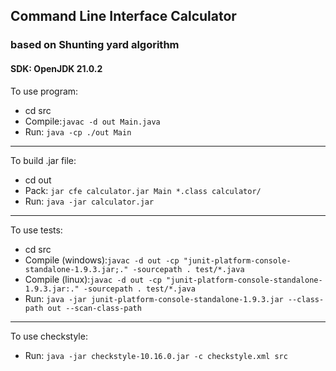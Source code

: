 ## Command Line Interface Calculator

### based on Shunting yard algorithm

#### SDK: OpenJDK 21.0.2

To use program:

* cd src
* Compile:```javac -d out Main.java```
* Run: ```java -cp ./out Main```

---

To build .jar file:

* cd out
* Pack: ```jar cfe calculator.jar Main *.class calculator/```
* Run: ```java -jar calculator.jar```

---

To use tests:

* cd src
* Compile (windows):```javac -d out -cp "junit-platform-console-standalone-1.9.3.jar;." -sourcepath . test/*.java```
* Compile (linux):```javac -d out -cp "junit-platform-console-standalone-1.9.3.jar:." -sourcepath . test/*.java```
* Run: ```java -jar junit-platform-console-standalone-1.9.3.jar --class-path out --scan-class-path```

---

To use checkstyle:

* Run: ```java -jar checkstyle-10.16.0.jar -c checkstyle.xml src```

